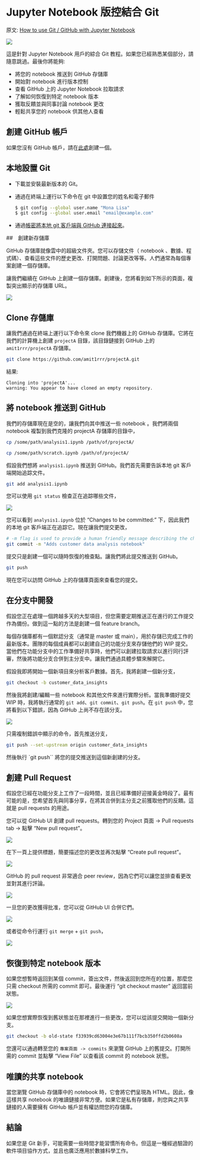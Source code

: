 # Jupyter Notebook 版控結合 Git

原文: [How to use Git / GitHub with Jupyter Notebook](https://blog.reviewnb.com/github-jupyter-notebook/)

![](./assets/git-workflow.jpeg)


這是針對 Jupyter Notebook 用戶的綜合 Git 教程。如果您已經熟悉某個部分，請隨意跳過。最後你將能夠:

- 將您的 notebook 推送到 GitHub 存儲庫
- 開始對 notebook 進行版本控制
- 查看 GitHub 上的 Jupyter Notebook 拉取請求
- 了解如何恢復到特定 notebook 版本
- 獲取反饋並與同事討論 notebook 更改
- 輕鬆共享您的 notebook 供其他人查看

## 創建 GitHub 帳戶

如果您沒有 GitHub 帳戶，請在[此處](https://github.com/)創建一個。

## 本地設置 Git

- 下載並安裝最新版本的 Git。
- 通過在終端上運行以下命令在 git 中設置您的姓名和電子郵件

    ```bash
    $ git config --global user.name "Mona Lisa"
    $ git config --global user.email "email@example.com"
    ```

- 通過[帳密將本地 git 客戶端與 GitHub 連接起來](https://help.github.com/en/github/using-git/caching-your-github-password-in-git)。

##　創建新存儲庫

GitHub 存儲庫就像雲中的超級文件夾。您可以存儲文件（ notebook 、數據、程式碼）、查看這些文件的歷史更改、打開問題、討論更改等等。人們通常為每個專案創建一個存儲庫。

讓我們繼續在 GitHub 上創建一個存儲庫。創建後，您將看到如下所示的頁面，複製突出顯示的存儲庫 URL。

![](./assets/repository_created.png)

## Clone 存儲庫

讓我們通過在終端上運行以下命令來 clone 我們機器上的 GitHub 存儲庫。它將在我們的計算機上創建 `projectA` 目錄，該目錄鏈接到 GitHub 上的 `amit1rrr/projectA` 存儲庫。

```bash
git clone https://github.com/amit1rrr/projectA.git
```

結果:

```
Cloning into 'projectA'...
warning: You appear to have cloned an empty repository.
```

## 將 notebook 推送到 GitHub

我們的存儲庫現在是空的，讓我們向其中推送一些 notebook 。我們將兩個 notebook 複製到我們克隆的 projectA 存儲庫的目錄中，

```bash
cp /some/path/analysis1.ipynb /path/of/projectA/

cp /some/path/scratch.ipynb /path/of/projectA/
```

假設我們想將 `analysis1.ipynb` 推送到 GitHub。我們首先需要告訴本地 git 客戶端開始追踪文件。

```bash
git add analysis1.ipynb
```

您可以使用 `git status` 檢查正在追踪哪些文件，

![](./assets/git_status.png)

您可以看到 `analysis1.ipynb` 位於 “Changes to be committed:” 下，因此我們的本地 git 客戶端正在追踪它。現在讓我們提交更改，

```bash
# -m flag is used to provide a human friendly message describing the change
git commit -m "Adds customer data analysis notebook"
```

提交只是創建一個可以隨時恢復的檢查點。讓我們將此提交推送到 GitHub。

```bash
git push
```

現在您可以訪問 GitHub 上的存儲庫頁面來查看您的提交。

## 在分支中開發

假設您正在處理一個跨越多天的大型項目，但您需要定期推送正在進行的工作提交作為備份。做到這一點的方法是創建一個 feature branch。

每個存儲庫都有一個默認分支（通常是 master 或 main），用於存儲已完成工作的最新版本。團隊的每個成員都可以創建自己的功能分支來存儲他們的 WIP 提交。當他們在功能分支中的工作準備好共享時，他們可以創建拉取請求以進行同行評審，然後將功能分支合併到主分支中。讓我們通過具體步驟來解開它。

假設我即將開始一個新項目來分析客戶數據。首先，我將創建一個新分支，

```bash
git checkout -b customer_data_insights
```

然後我將創建/編輯一些 notebook 和其他文件來進行實際分析。當我準備好提交 WIP 時，我將執行通常的 `git add`、`git commit`、`git push`。在 `git push` 中，您將看到以下錯誤，因為 GitHub 上尚不存在該分支。

![](./assets/branch_push_error.png)

只需複制錯誤中顯示的命令，首先推送分支，

```bash
git push --set-upstream origin customer_data_insights
```

然後執行 `git push`` 將您的提交推送到這個新創建的分支。

## 創建 Pull Request

假設您已經在功能分支上工作了一段時間，並且已經準備好迎接黃金時段了。最有可能的是，您希望首先與同事分享，在將其合併到主分支之前獲取他們的反饋。這就是 pull requests 的用途。

您可以從 GitHub UI 創建 pull requests。轉到您的 Project 頁面 -> Pull requests tab -> 點擊 “New pull request”。

![](./assets/new_pr_ui.png)

在下一頁上提供標題，簡要描述您的更改並再次點擊 “Create pull request”。

![](./assets/pr_title_desc.png)

GitHub 的 pull request 非常適合 peer review，因為它們可以讓您並排查看更改並對其進行評論。

![](./assets/jupyter_notebook_diff_v14_5.png)

一旦您的更改獲得批准，您可以從 GitHub UI 合併它們。

![](./assets/merge_pr_ui.png)

或者從命令行運行 `git merge` + `git push`，

![](./assets/git_merge_cli.png)


## 恢復到特定 notebook 版本

如果您想暫時返回到某個 commit，簽出文件，然後返回到您所在的位置，那麼您只需 checkout 所需的 commit 即可。最後運行 “git checkout master” 返回當前狀態。

![](./assets/checkout_commit.png)

如果您想實際恢復到舊狀態並在那裡進行一些更改，您可以從該提交開始一個新分支。

```bash
git checkout -b old-state f33939cd63004e3e67b111f7bcb350ffd2b0608a
```

您還可以通過轉至您的 `專案頁面 -> commits` 來瀏覽 GitHub 上的舊提交。打開所需的 commit 並點擊 “View File” 以查看該 commit 的 notebook 狀態。

## 唯讀的共享 notebook 

當您瀏覽 GitHub 存儲庫中的 notebook 時，它會將它們呈現為 HTML。因此，像這樣共享 notebook 的唯讀鏈接非常方便。如果它是私有存儲庫，則您與之共享鏈接的人需要擁有 GitHub 帳戶並有權訪問您的存儲庫。

## 結論

如果您是 Git 新手，可能需要一些時間才能習慣所有命令。但這是一種經過驗證的軟件項目協作方式，並且也廣泛應用於數據科學工作。

